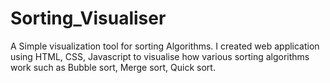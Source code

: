 # Sorting_Visualiser
A Simple visualization tool for sorting Algorithms. I created web application using HTML, CSS, Javascript to visualise how various sorting algorithms work such as Bubble sort, Merge sort, Quick sort.
